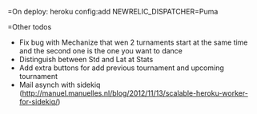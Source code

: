 =On deploy:
  heroku config:add NEWRELIC_DISPATCHER=Puma

=Other todos
  - Fix bug with Mechanize that wen 2 turnaments start at the same time and the second one is the one you want to dance
  - Distinguish between Std and Lat at Stats
  - Add extra buttons for add previous tournament and upcoming tournament
  - Mail asynch with sidekiq (http://manuel.manuelles.nl/blog/2012/11/13/scalable-heroku-worker-for-sidekiq/)